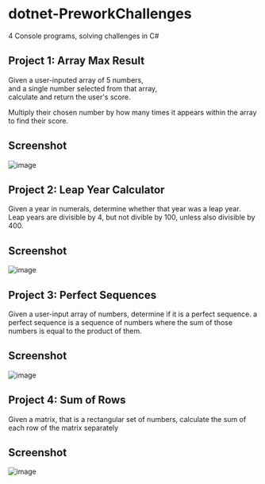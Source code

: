 # dotnet-PreworkChallenges
4 Console programs, solving challenges in C#

## Project 1: Array Max Result
Given a user-inputed array of 5 numbers,  
and a single number selected from that array,  
calculate and return the user's score.  
  
Multiply their chosen number by how many times it appears within the array to find their score.
## Screenshot
![image](https://user-images.githubusercontent.com/31331154/76210883-42c55600-61c2-11ea-9833-1ad97810d2a1.png)

## Project 2: Leap Year Calculator
Given a year in numerals, determine whether that year was a leap year.  
Leap years are divisible by 4, but not divible by 100, unless also divisible by 400.

## Screenshot
![image](https://user-images.githubusercontent.com/31331154/76364053-89f63880-62e1-11ea-9987-b4f976acd251.png)

## Project 3: Perfect Sequences
Given a user-input array of numbers, determine if it is a perfect sequence.
a perfect sequence is a sequence of numbers where the sum of those numbers is equal to the product of them.

## Screenshot
![image](https://user-images.githubusercontent.com/31331154/76369604-4dcad400-62f1-11ea-90e2-3fbb4f58a467.png)

## Project 4: Sum of Rows
Given a matrix, that is a rectangular set of numbers, calculate the sum of each row of the matrix separately
## Screenshot
![image](https://user-images.githubusercontent.com/31331154/76473892-1d4d6d80-63b7-11ea-9b40-c2d7bc63cee1.png)
